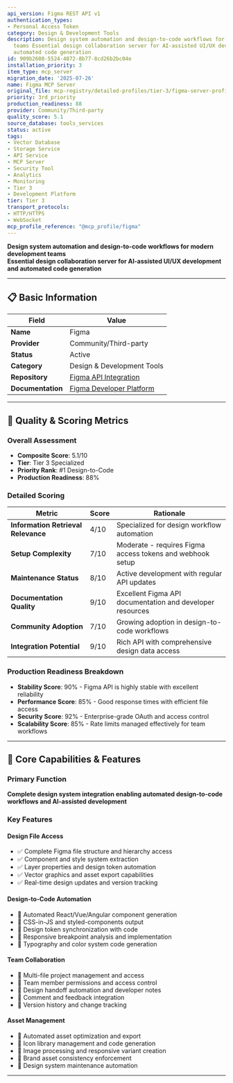 ```yaml
---
api_version: Figma REST API v1
authentication_types:
- Personal Access Token
category: Design & Development Tools
description: Design system automation and design-to-code workflows for modern development
  teams Essential design collaboration server for AI-assisted UI/UX development and
  automated code generation
id: 909b2608-5524-4872-8b77-8cd26b2bc04e
installation_priority: 3
item_type: mcp_server
migration_date: '2025-07-26'
name: Figma MCP Server
original_file: mcp-registry/detailed-profiles/tier-3/figma-server-profile.md
priority: 3rd_priority
production_readiness: 88
provider: Community/Third-party
quality_score: 5.1
source_database: tools_services
status: active
tags:
- Vector Database
- Storage Service
- API Service
- MCP Server
- Security Tool
- Analytics
- Monitoring
- Tier 3
- Development Platform
tier: Tier 3
transport_protocols:
- HTTP/HTTPS
- WebSocket
mcp_profile_reference: "@mcp_profile/figma"
---
```


**Design system automation and design-to-code workflows for modern development teams**  
**Essential design collaboration server for AI-assisted UI/UX development and automated code generation**

---

## 📋 Basic Information

| Field | Value |
|-------|-------|
| **Name** | Figma |
| **Provider** | Community/Third-party |
| **Status** | Active |
| **Category** | Design & Development Tools |
| **Repository** | [Figma API Integration](https://github.com/figma/figma-api-spec) |
| **Documentation** | [Figma Developer Platform](https://www.figma.com/developers) |

---

## 🎯 Quality & Scoring Metrics

### Overall Assessment
- **Composite Score**: 5.1/10
- **Tier**: Tier 3 Specialized
- **Priority Rank**: #1 Design-to-Code
- **Production Readiness**: 88%

### Detailed Scoring
| Metric | Score | Rationale |
|--------|-------|-----------|
| **Information Retrieval Relevance** | 4/10 | Specialized for design workflow automation |
| **Setup Complexity** | 7/10 | Moderate - requires Figma access tokens and webhook setup |
| **Maintenance Status** | 8/10 | Active development with regular API updates |
| **Documentation Quality** | 9/10 | Excellent Figma API documentation and developer resources |
| **Community Adoption** | 7/10 | Growing adoption in design-to-code workflows |
| **Integration Potential** | 9/10 | Rich API with comprehensive design data access |

### Production Readiness Breakdown
- **Stability Score**: 90% - Figma API is highly stable with excellent reliability
- **Performance Score**: 85% - Good response times with efficient file access
- **Security Score**: 92% - Enterprise-grade OAuth and access control
- **Scalability Score**: 85% - Rate limits managed effectively for team workflows

---

## 🚀 Core Capabilities & Features

### Primary Function
**Complete design system integration enabling automated design-to-code workflows and AI-assisted development**

### Key Features

#### Design File Access
- ✅ Complete Figma file structure and hierarchy access
- ✅ Component and style system extraction
- ✅ Layer properties and design token automation
- ✅ Vector graphics and asset export capabilities
- ✅ Real-time design updates and version tracking

#### Design-to-Code Automation
- 🔄 Automated React/Vue/Angular component generation
- 🔄 CSS-in-JS and styled-components output
- 🔄 Design token synchronization with code
- 🔄 Responsive breakpoint analysis and implementation
- 🔄 Typography and color system code generation

#### Team Collaboration
- 👥 Multi-file project management and access
- 👥 Team member permissions and access control
- 👥 Design handoff automation and developer notes
- 👥 Comment and feedback integration
- 👥 Version history and change tracking

#### Asset Management
- 🔗 Automated asset optimization and export
- 🔗 Icon library management and code generation
- 🔗 Image processing and responsive variant creation
- 🔗 Brand asset consistency enforcement
- 🔗 Design system maintenance automation

---